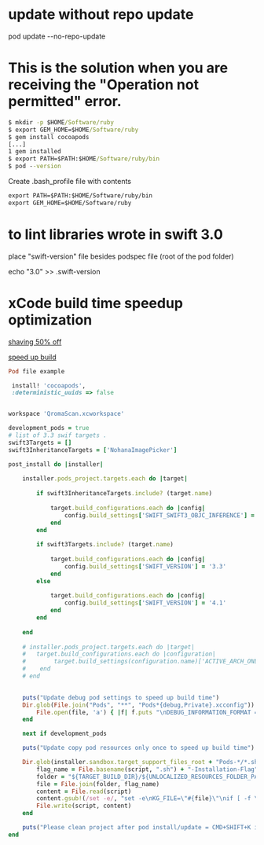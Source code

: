 
# update without repo update
pod update --no-repo-update

# This is the solution when you are receiving the "Operation not permitted" error.


```cmd
$ mkdir -p $HOME/Software/ruby
$ export GEM_HOME=$HOME/Software/ruby
$ gem install cocoapods
[...]
1 gem installed
$ export PATH=$PATH:$HOME/Software/ruby/bin
$ pod --version
```

Create .bash_profile file with contents

```txt
export PATH=$PATH:$HOME/Software/ruby/bin
export GEM_HOME=$HOME/Software/ruby
```
# to lint libraries wrote in swift 3.0

place "swift-version" file besides podspec file (root of the pod folder)

echo "3.0" >> .swift-version

# xCode build time speedup optimization

[shaving 50% off](https://labs.spotify.com/2013/11/04/shaving-off-time-from-the-ios-edit-build-test-cycle/)

[speed up build](https://habrahabr.ru/post/317650/)

```Ruby
Pod file example

 install! 'cocoapods',
 :deterministic_uuids => false


workspace 'QromaScan.xcworkspace'

development_pods = true
# list of 3.3 swif targets .
swift3Targets = []
swift3InheritanceTargets = ['NohanaImagePicker']

post_install do |installer|
    
    installer.pods_project.targets.each do |target|
        
        if swift3InheritanceTargets.include? (target.name)
            
            target.build_configurations.each do |config|
                config.build_settings['SWIFT_SWIFT3_OBJC_INFERENCE'] = 'On'
            end
        end
        
        if swift3Targets.include? (target.name)
            
            target.build_configurations.each do |config|
                config.build_settings['SWIFT_VERSION'] = '3.3'
            end
        else
        
            target.build_configurations.each do |config|
                config.build_settings['SWIFT_VERSION'] = '4.1'
            end
        end
        
    end
    
    # installer.pods_project.targets.each do |target|
    #   target.build_configurations.each do |configuration|
    #        target.build_settings(configuration.name)['ACTIVE_ARCH_ONLY'] = 'NO'
    #    end
    # end

    
    puts("Update debug pod settings to speed up build time")
    Dir.glob(File.join("Pods", "**", "Pods*{debug,Private}.xcconfig")).each do |file|
        File.open(file, 'a') { |f| f.puts "\nDEBUG_INFORMATION_FORMAT = dwarf" }
    end

    next if development_pods

    puts("Update copy pod resources only once to speed up build time")

    Dir.glob(installer.sandbox.target_support_files_root + "Pods-*/*.sh").each do |script|
        flag_name = File.basename(script, ".sh") + "-Installation-Flag"
        folder = "${TARGET_BUILD_DIR}/${UNLOCALIZED_RESOURCES_FOLDER_PATH}"
        file = File.join(folder, flag_name)
        content = File.read(script)
        content.gsub!(/set -e/, "set -e\nKG_FILE=\"#{file}\"\nif [ -f \"$KG_FILE\" ]; then exit 0; fi\nmkdir -p \"#{folder}\"\ntouch \"$KG_FILE\"")
        File.write(script, content)
    end

    puts("Please clean project after pod install/update = CMD+SHIFT+K in xCode")
end
```